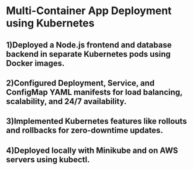 # Multi-Container App Deployment using Kubernetes

## 1)Deployed a Node.js frontend and database backend in separate Kubernetes pods using Docker images.

## 2)Configured Deployment, Service, and ConfigMap YAML manifests for load balancing, scalability, and 24/7 availability.

##  3)Implemented Kubernetes features like rollouts and rollbacks for zero-downtime updates.

## 4)Deployed locally with Minikube and on AWS servers using kubectl.
